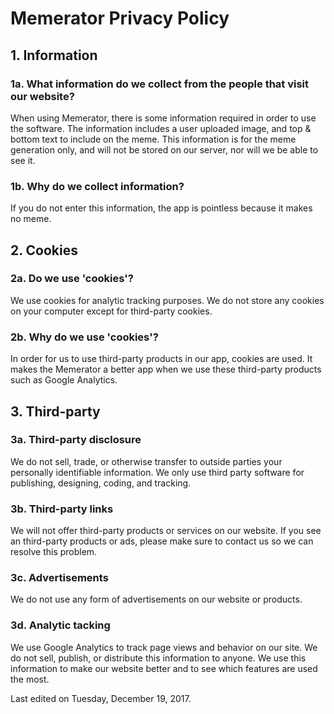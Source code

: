# Memerator Privacy Policy

## 1. Information
### 1a. What information do we collect from the people that visit our website?
When using Memerator, there is some information required in order to use the software.
The information includes a user uploaded image, and top & bottom text to include on the meme.
This information is for the meme generation only, and will not be stored on our server, nor will we be able to see it.
### 1b. Why do we collect information?
If you do not enter this information, the app is pointless because it makes no meme.

## 2. Cookies
### 2a. Do we use 'cookies'?
We use cookies for analytic tracking purposes.
We do not store any cookies on your computer except for third-party cookies.
### 2b. Why do we use 'cookies'?
In order for us to use third-party products in our app, cookies are used.
It makes the Memerator a better app when we use these third-party products such as Google Analytics.

## 3. Third-party
### 3a. Third-party disclosure
We do not sell, trade, or otherwise transfer to outside parties your personally identifiable information.
We only use third party software for publishing, designing, coding, and tracking.
### 3b. Third-party links
We will not offer third-party products or services on our website.
If you see an third-party products or ads, please make sure to contact us so we can resolve this problem.
### 3c. Advertisements
We do not use any form of advertisements on our website or products.
### 3d. Analytic tacking
We use Google Analytics to track page views and behavior on our site.
We do not sell, publish, or distribute this information to anyone.
We use this information to make our website better and to see which features are used the most.

Last edited on Tuesday, December 19, 2017.
